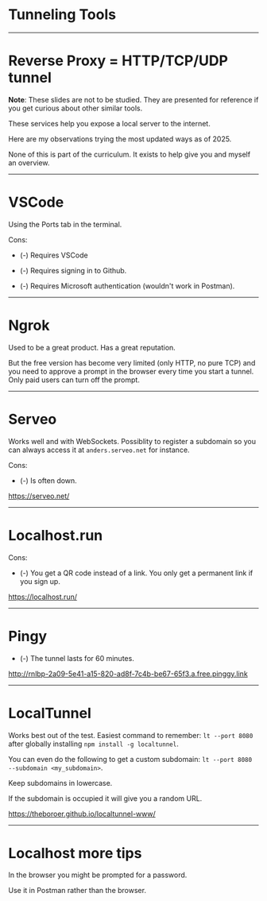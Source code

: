 
<div class="title-card">
    <h1>Tunneling Tools</h1>
</div>

---

# Reverse Proxy = HTTP/TCP/UDP tunnel 

**Note**: These slides are not to be studied. They are presented for reference if you get curious about other similar tools.

These services help you expose a local server to the internet.

Here are my observations trying the most updated ways as of 2025.

None of this is part of the curriculum. It exists to help give you and myself an overview. 

---

# VSCode

Using the Ports tab in the terminal.

Cons:

* (-) Requires VSCode

* (-) Requires signing in to Github. 

* (-) Requires Microsoft authentication (wouldn't work in Postman).

---

# Ngrok

Used to be a great product. Has a great reputation.

But the free version has become very limited (only HTTP, no pure TCP) and you need to approve a prompt in the browser every time you start a tunnel. Only paid users can turn off the prompt.

---

# Serveo

Works well and with WebSockets. Possiblity to register a subdomain so you can always access it at `anders.serveo.net` for instance.

Cons: 

* (-) Is often down.

https://serveo.net/


---

# Localhost.run

Cons:

* (-) You get a QR code instead of a link. You only get a permanent link if you sign up.

https://localhost.run/

---

# Pingy

* (-) The tunnel lasts for 60 minutes.

http://rnlbp-2a09-5e41-a15-820-ad8f-7c4b-be67-65f3.a.free.pinggy.link

---

# LocalTunnel

Works best out of the test. Easiest command to remember: `lt --port 8080` after globally installing `npm install -g localtunnel`.

You can even do the following to get a custom subdomain: `lt --port 8080 --subdomain <my_subdomain>`.

Keep subdomains in lowercase.

If the subdomain is occupied it will give you a random URL. 

https://theboroer.github.io/localtunnel-www/

---

# Localhost more tips

In the browser you might be prompted for a password. 

Use it in Postman rather than the browser. 

